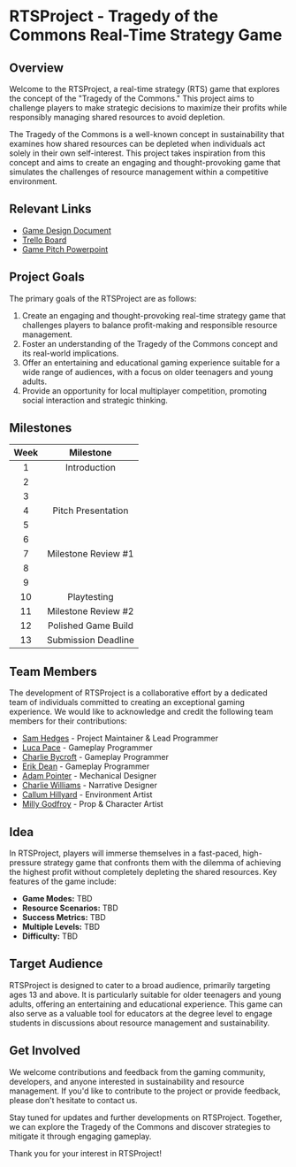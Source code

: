 # RTSProject - Tragedy of the Commons Real-Time Strategy Game
## Overview

Welcome to the RTSProject, a real-time strategy (RTS) game that explores the concept of the "Tragedy of the Commons." This project aims to challenge players to make strategic decisions to maximize their profits while responsibly managing shared resources to avoid depletion.

The Tragedy of the Commons is a well-known concept in sustainability that examines how shared resources can be depleted when individuals act solely in their own self-interest. This project takes inspiration from this concept and aims to create an engaging and thought-provoking game that simulates the challenges of resource management within a competitive environment.

## Relevant Links
- [Game Design Document](https://myaru-my.sharepoint.com/:w:/g/personal/ap1546_student_aru_ac_uk/EUdAqcx9_-dJjIKpyN7D0QkB8zrqu3Hxe1gixK5HoQ4fnQ?e=NDMBq3)
- [Trello Board](https://trello.com/b/lCUDzgYS/rtsproject)
- [Game Pitch Powerpoint](https://myaru-my.sharepoint.com/:p:/g/personal/ap1546_student_aru_ac_uk/EZwT5r4kdhJKvT6xblZi0xsBfTvyUS4c_V-Lq7tc-xPnHQ?e=NZVlxT)

## Project Goals
The primary goals of the RTSProject are as follows: 
1. Create an engaging and thought-provoking real-time strategy game that challenges players to balance profit-making and responsible resource management. 
2. Foster an understanding of the Tragedy of the Commons concept and its real-world implications. 
3. Offer an entertaining and educational gaming experience suitable for a wide range of audiences, with a focus on older teenagers and young adults. 
4. Provide an opportunity for local multiplayer competition, promoting social interaction and strategic thinking.

## Milestones
| Week |      Milestone      |
| :--: |      :-------:      |
| 1    |    Introduction     |
| 2    |                     |
| 3    |                     |
| 4    | Pitch Presentation  |
| 5    |                     |
| 6    |                     |
| 7    | Milestone Review #1 |
| 8    |                     |
| 9    |                     |
| 10   |     Playtesting     |
| 11   | Milestone Review #2 |
| 12   | Polished Game Build |
| 13   | Submission Deadline |

## Team Members
The development of RTSProject is a collaborative effort by a dedicated team of individuals committed to creating an exceptional gaming experience. We would like to acknowledge and credit the following team members for their contributions:
- [Sam Hedges](https://sam-hedges.github.io/) - Project Maintainer & Lead Programmer
- [Luca Pace](https://github.com/Misdur) - Gameplay Programmer
- [Charlie Bycroft](https://github.com/soutpark02) - Gameplay Programmer
- [Erik Dean](https://github.com/PTVoltz) - Gameplay Programmer
- [Adam Pointer](https://github.com/AdamP0inter) - Mechanical Designer
- [Charlie Williams](https://github.com/Chadanater) - Narrative Designer
- [Callum Hillyard](https://github.com/akyo50) - Environment Artist
- [Milly Godfroy](https://github.com/MillyGodfroy) - Prop & Character Artist

## Idea
In RTSProject, players will immerse themselves in a fast-paced, high-pressure strategy game that confronts them with the dilemma of achieving the highest profit without completely depleting the shared resources. Key features of the game include: 
- **Game Modes:** TBD
- **Resource Scenarios:** TBD
- **Success Metrics:**  TBD 
- **Multiple Levels:** TBD
- **Difficulty:** TBD

## Target Audience
RTSProject is designed to cater to a broad audience, primarily targeting ages 13 and above. It is particularly suitable for older teenagers and young adults, offering an entertaining and educational experience. This game can also serve as a valuable tool for educators at the degree level to engage students in discussions about resource management and sustainability.

## Get Involved
We welcome contributions and feedback from the gaming community, developers, and anyone interested in sustainability and resource management. If you'd like to contribute to the project or provide feedback, please don't hesitate to contact us.

Stay tuned for updates and further developments on RTSProject. Together, we can explore the Tragedy of the Commons and discover strategies to mitigate it through engaging gameplay.

Thank you for your interest in RTSProject!

